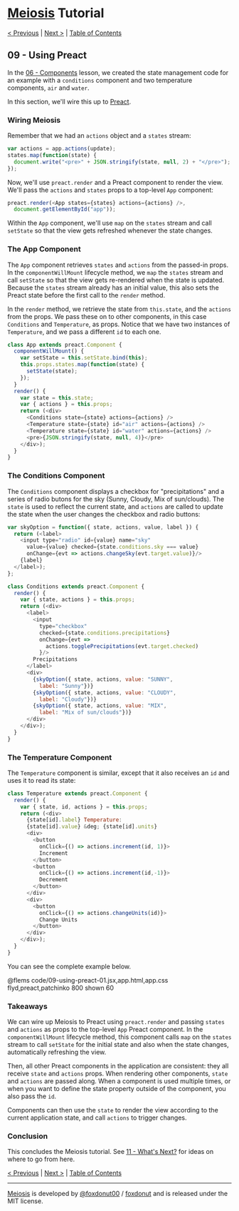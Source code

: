 # [Meiosis](https://meiosis.js.org) Tutorial

[< Previous](08-using-react.html) |
[Next >](10-using-lit-html.html) |
[Table of Contents](toc.html)

## 09 - Using Preact

In the [06 - Components](06-components.html) lesson, we created the state management
code for an example with a `conditions` component and two temperature components, `air` and
`water`.

In this section, we'll wire this up to [Preact](https://preactjs.com/).

### Wiring Meiosis

Remember that we had an `actions` object and a `states` stream:

```js
var actions = app.actions(update);
states.map(function(state) {
  document.write("<pre>" + JSON.stringify(state, null, 2) + "</pre>");
});
```

Now, we'll use `preact.render` and a Preact component to render the view. We'll pass the
`actions` and `states` props to a top-level `App` component:

```js
preact.render(<App states={states} actions={actions} />,
  document.getElementById("app"));
```

Within the `App` component, we'll use `map` on the `states` stream and call `setState` so
that the view gets refreshed whenever the state changes.

### The App Component

The `App` component retrieves `states` and `actions` from the passed-in props. In the
`componentWillMount` lifecycle method, we `map` the `states` stream and call `setState` so
that the view gets re-rendered when the state is updated. Because the `states` stream
already has an initial value, this also sets the Preact state before the first call to the
`render` method.

In the `render` method, we retrieve the state from `this.state`, and the `actions` from the
props. We pass these on to other components, in this case `Conditions` and `Temperature`,
as props. Notice that we have two instances of `Temperature`, and we pass a different `id`
to each one.

```js
class App extends preact.Component {
  componentWillMount() {
    var setState = this.setState.bind(this);
    this.props.states.map(function(state) {
      setState(state);
    });
  }
  render() {
    var state = this.state;
    var { actions } = this.props;
    return (<div>
      <Conditions state={state} actions={actions} />
      <Temperature state={state} id="air" actions={actions} />
      <Temperature state={state} id="water" actions={actions} />
      <pre>{JSON.stringify(state, null, 4)}</pre>
    </div>);
  }
}
```

### The Conditions Component

The `Conditions` component displays a checkbox for "precipitations" and a series of radio
butons for the sky (Sunny, Cloudy, Mix of sun/clouds). The `state` is used to reflect the
current state, and `actions` are called to update the state when the user changes the
checkbox and radio buttons:

```js
var skyOption = function({ state, actions, value, label }) {
  return (<label>
    <input type="radio" id={value} name="sky"
      value={value} checked={state.conditions.sky === value}
      onChange={evt => actions.changeSky(evt.target.value)}/>
    {label}
  </label>);
};

class Conditions extends preact.Component {
  render() {
    var { state, actions } = this.props;
    return (<div>
      <label>
        <input
          type="checkbox"
          checked={state.conditions.precipitations}
          onChange={evt =>
            actions.togglePrecipitations(evt.target.checked)
          }/>
        Precipitations
      </label>
      <div>
        {skyOption({ state, actions, value: "SUNNY",
          label: "Sunny"})}
        {skyOption({ state, actions, value: "CLOUDY",
          label: "Cloudy"})}
        {skyOption({ state, actions, value: "MIX",
          label: "Mix of sun/clouds"})}
      </div>
    </div>);
  }
}
```

### The Temperature Component

The `Temperature` component is similar, except that it also receives an `id` and uses it to
read its state:

```js
class Temperature extends preact.Component {
  render() {
    var { state, id, actions } = this.props;
    return (<div>
      {state[id].label} Temperature:
      {state[id].value} &deg; {state[id].units}
      <div>
        <button
          onClick={() => actions.increment(id, 1)}>
          Increment
        </button>
        <button
          onClick={() => actions.increment(id,-1)}>
          Decrement
        </button>
      </div>
      <div>
        <button
          onClick={() => actions.changeUnits(id)}>
          Change Units
        </button>
      </div>
    </div>);
  }
}
```

You can see the complete example below.

@flems code/09-using-preact-01.jsx,app.html,app.css flyd,preact,patchinko 800 shown 60

### Takeaways

We can wire up Meiosis to Preact using `preact.render` and passing `states` and `actions` as
props to the top-level `App` Preact component. In the `componentWillMount` lifecycle method,
this component calls `map` on the `states` stream to call `setState` for the initial state and
also when the state changes, automatically refreshing the view.

Then, all other Preact components in the application are consistent: they all receive `state`
and `actions` props. When rendering other components, `state` and `actions` are passed along.
When a component is used multiple times, or when you want to define the state property outside of
the component, you also pass the `id`.

Components can then use the `state` to render the view according to the current application
state, and call `actions` to trigger changes.

### Conclusion

This concludes the Meiosis tutorial. See [11 - What's Next?](11-whats-next.html) for ideas on where
to go from here.

[< Previous](08-using-react.html) |
[Next >](10-using-lit-html.html) |
[Table of Contents](toc.html)

-----

[Meiosis](https://meiosis.js.org) is developed by [@foxdonut00](http://twitter.com/foxdonut00) / [foxdonut](https://github.com/foxdonut) and is released under the MIT license.
